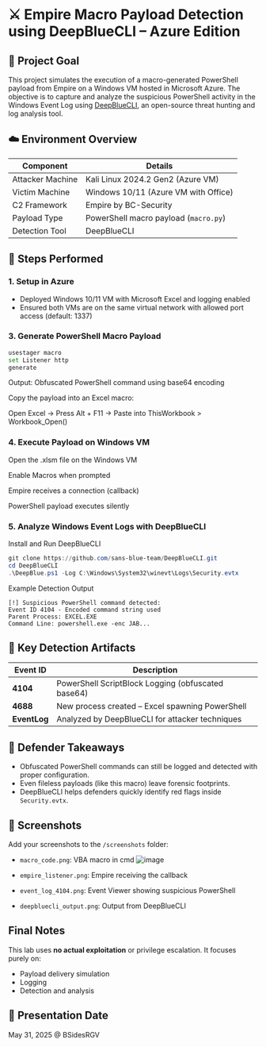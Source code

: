 # ⚔️ Empire Macro Payload Detection using DeepBlueCLI – Azure Edition

## 🎯 Project Goal
This project simulates the execution of a macro-generated PowerShell payload from Empire on a Windows VM hosted in Microsoft Azure. The objective is to capture and analyze the suspicious PowerShell activity in the Windows Event Log using [DeepBlueCLI](https://github.com/sans-blue-team/DeepBlueCLI), an open-source threat hunting and log analysis tool.

## ☁️ Environment Overview
| Component            | Details                                  |
|---------------------|------------------------------------------|
| Attacker Machine     | Kali Linux 2024.2 Gen2 (Azure VM)        |
| Victim Machine       | Windows 10/11 (Azure VM with Office)     |
| C2 Framework         | Empire by BC-Security                    |
| Payload Type         | PowerShell macro payload (`macro.py`)    |
| Detection Tool       | DeepBlueCLI                              |

## 🧪 Steps Performed

### 1. Setup in Azure
- Deployed Windows 10/11 VM with Microsoft Excel and logging enabled
- Ensured both VMs are on the same virtual network with allowed port access (default: 1337)

### 3. Generate PowerShell Macro Payload
```bash
usestager macro
set Listener http
generate
```

Output: Obfuscated PowerShell command using base64 encoding

Copy the payload into an Excel macro:

Open Excel → Press Alt + F11 → Paste into ThisWorkbook > Workbook_Open()

### 4. Execute Payload on Windows VM
Open the .xlsm file on the Windows VM

Enable Macros when prompted

Empire receives a connection (callback)

PowerShell payload executes silently

### 5. Analyze Windows Event Logs with DeepBlueCLI
Install and Run DeepBlueCLI
```powershell
git clone https://github.com/sans-blue-team/DeepBlueCLI.git
cd DeepBlueCLI
.\DeepBlue.ps1 -Log C:\Windows\System32\winevt\Logs\Security.evtx
```

Example Detection Output
```
[!] Suspicious PowerShell command detected:
Event ID 4104 - Encoded command string used
Parent Process: EXCEL.EXE
Command Line: powershell.exe -enc JAB...
```

## 🧠 Key Detection Artifacts
| Event ID | Description |
|----------|-------------|
| **4104** | PowerShell ScriptBlock Logging (obfuscated base64) |
| **4688** | New process created – Excel spawning PowerShell |
| **EventLog** | Analyzed by DeepBlueCLI for attacker techniques |

## 🔐 Defender Takeaways
- Obfuscated PowerShell commands can still be logged and detected with proper configuration.
- Even fileless payloads (like this macro) leave forensic footprints.
- DeepBlueCLI helps defenders quickly identify red flags inside `Security.evtx`.

## 📸 Screenshots
Add your screenshots to the `/screenshots` folder:
- `macro_code.png`: VBA macro in cmd
![image](https://github.com/user-attachments/assets/f4bfdf44-e4d4-4648-8631-5cab3f0d2c4c)

- `empire_listener.png`: Empire receiving the callback

- `event_log_4104.png`: Event Viewer showing suspicious PowerShell
- `deepbluecli_output.png`: Output from DeepBlueCLI

## Final Notes
This lab uses **no actual exploitation** or privilege escalation. It focuses purely on:
- Payload delivery simulation
- Logging
- Detection and analysis

## 📅 Presentation Date
May 31, 2025 @ BSidesRGV

